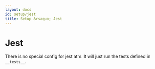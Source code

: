 ```yaml
---
layout: docs
id: setup/jest
title: Setup &rsaquo; Jest
---
```


# Jest
There is no special config for jest atm. It will just run the tests defined in `__tests__`.